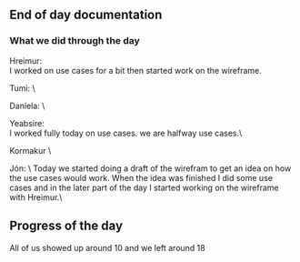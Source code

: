 ## End of day documentation

### What we did through the day 
Hreimur: \
I worked on use cases for a bit then started work on the wireframe.

Tumi: \


Daníela: \


Yeabsire: \
I worked fully today on use cases. we are halfway use cases.\


Kormakur \


Jón: \ Today we started doing a draft of the wirefram to get an idea on how the use cases would work. When the idea was finished I did some use cases and in the later part of the day I started working on the wireframe with Hreimur.\




## Progress of the day
All of us showed up around 10 and we left around 18